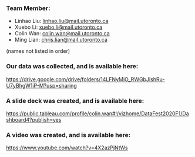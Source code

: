 ### Team Member:
* Linhao Liu: linhao.liu@mail.utoronto.ca
* Xuebo Li: xuebo.li@mail.utoronto.ca
* Colin Wan: colin.wan@mail.utoronto.ca
* Ming Lian: chris.lian@mail.utoronto.ca

(names not listed in order)

### Our data was collected, and is available here:

https://drive.google.com/drive/folders/14LFNyMiO_RWGbJIshRu-U7yBhgW1iP-M?usp=sharing

### A slide deck was created, and is available here: 

https://public.tableau.com/profile/colin.wan#!/vizhome/DataFest2020F1/Dashboard4?publish=yes

### A video was created, and is available here:

https://www.youtube.com/watch?v=4X2azPjNtWs

